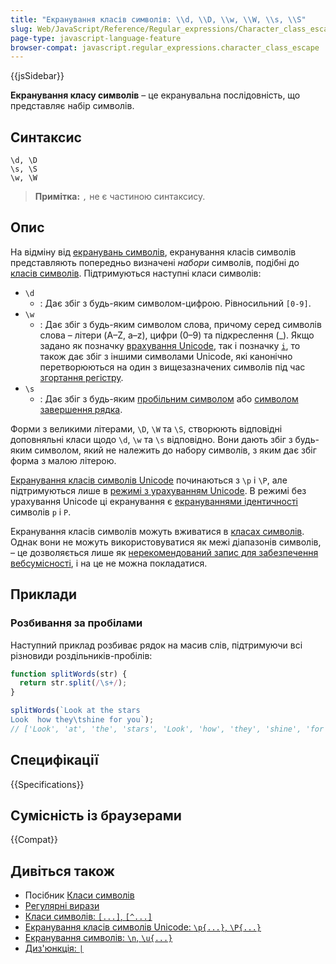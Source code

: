 ```yaml
---
title: "Екранування класів символів: \\d, \\D, \\w, \\W, \\s, \\S"
slug: Web/JavaScript/Reference/Regular_expressions/Character_class_escape
page-type: javascript-language-feature
browser-compat: javascript.regular_expressions.character_class_escape
---
```


{{jsSidebar}}

**Екранування класу символів** – це екранувальна послідовність, що представляє набір символів.

## Синтаксис

```regex
\d, \D
\s, \S
\w, \W
```

> **Примітка:** `,` не є частиною синтаксису.

## Опис

На відміну від [екранувань символів](/uk/docs/Web/JavaScript/Reference/Regular_expressions/Character_escape), екранування класів символів представляють попередньо визначені _набори_ символів, подібні до [класів символів](/uk/docs/Web/JavaScript/Reference/Regular_expressions/Character_class). Підтримуються наступні класи символів:

- `\d`
  - : Дає збіг з будь-яким символом-цифрою. Рівносильний `[0-9]`.
- `\w`
  - : Дає збіг з будь-яким символом слова, причому серед символів слова – літери (A–Z, a–z), цифри (0–9) та підкреслення (\_). Якщо задано як позначку [врахування Unicode](/uk/docs/Web/JavaScript/Reference/Global_Objects/RegExp/unicode#rezhym-z-urakhuvanniam-unicode), так і позначку [`i`](/uk/docs/Web/JavaScript/Reference/Global_Objects/RegExp/ignoreCase), то також дає збіг з іншими символами Unicode, які канонічно перетворюються на один з вищезазначених символів під час [згортання регістру](https://unicode.org/Public/UCD/latest/ucd/CaseFolding.txt).
- `\s`
  - : Дає збіг з будь-яким [пробільним символом](/uk/docs/Web/JavaScript/Reference/Lexical_grammar#probily) або [символом завершення рядка](/uk/docs/Web/JavaScript/Reference/Lexical_grammar#symvoly-kintsia-riadka).

Форми з великими літерами, `\D`, `\W` та `\S`, створюють відповідні доповняльні класи щодо `\d`, `\w` та `\s` відповідно. Вони дають збіг з будь-яким символом, який не належить до набору символів, з яким дає збіг форма з малою літерою.

[Екранування класів символів Unicode](/uk/docs/Web/JavaScript/Reference/Regular_expressions/Unicode_character_class_escape) починаються з `\p` і `\P`, але підтримуються лише в [режимі з урахуванням Unicode](/uk/docs/Web/JavaScript/Reference/Global_Objects/RegExp/unicode#rezhym-z-urakhuvanniam-unicode). В режимі без урахування Unicode ці екранування є [екрануваннями ідентичності](/uk/docs/Web/JavaScript/Reference/Regular_expressions/Character_escape) символів `p` і `P`.

Екранування класів символів можуть вживатися в [класах символів](/uk/docs/Web/JavaScript/Reference/Regular_expressions/Character_class). Однак вони не можуть використовуватися як межі діапазонів символів, – це дозволяється лише як [нерекомендований запис для забезпечення вебсумісності](/uk/docs/Web/JavaScript/Reference/Deprecated_and_obsolete_features#regexp), і на це не можна покладатися.

## Приклади

### Розбивання за пробілами

Наступний приклад розбиває рядок на масив слів, підтримуючи всі різновиди роздільників-пробілів:

```js
function splitWords(str) {
  return str.split(/\s+/);
}

splitWords(`Look at the stars
Look  how they\tshine for you`);
// ['Look', 'at', 'the', 'stars', 'Look', 'how', 'they', 'shine', 'for', 'you']
```

## Специфікації

{{Specifications}}

## Сумісність із браузерами

{{Compat}}

## Дивіться також

- Посібник [Класи символів](/uk/docs/Web/JavaScript/Guide/Regular_expressions/Character_classes)
- [Регулярні вирази](/uk/docs/Web/JavaScript/Reference/Regular_expressions)
- [Класи символів: `[...]`, `[^...]`](/uk/docs/Web/JavaScript/Reference/Regular_expressions/Character_class)
- [Екранування класів символів Unicode: `\p{...}`, `\P{...}`](/uk/docs/Web/JavaScript/Reference/Regular_expressions/Unicode_character_class_escape)
- [Екранування символів: `\n`, `\u{...}`](/uk/docs/Web/JavaScript/Reference/Regular_expressions/Character_escape)
- [Диз'юнкція: `|`](/uk/docs/Web/JavaScript/Reference/Regular_expressions/Disjunction)
